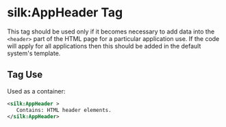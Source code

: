 # silk:AppHeader Tag
This tag should be used only if it becomes necessary to add data into the  `<header>` part of the HTML page for a particular application use. If the code will apply for all applications then this should be added in the default system's template.


## Tag Use
Used as a container:
```xml
<silk:AppHeader >
   Contains: HTML header elements.
</silk:AppHeader>
```
